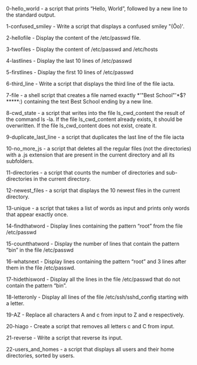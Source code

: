 0-hello_world - a script that prints “Hello, World”, followed by a new line to the standard output.



1-confused_smiley - Write a script that displays a confused smiley "(Ôo)'.



2-hellofile - Display the content of the /etc/passwd file.



3-twofiles - Display the content of /etc/passwd and /etc/hosts



4-lastlines - Display the last 10 lines of /etc/passwd



5-firstlines - Display the first 10 lines of /etc/passwd



6-third_line - Write a script that displays the third line of the file iacta.



7-file - a shell script that creates a file named exactly *\'"Best School"'\*$?*****:) containing the text Best School ending by a new line.



8-cwd_state - a script that writes into the file ls_cwd_content the result of the command ls -la. If the file ls_cwd_content already exists, it should be overwritten. If the file ls_cwd_content does not exist, create it.



9-duplicate_last_line - a script that duplicates the last line of the file iacta



10-no_more_js - a script that deletes all the regular files (not the directories) with a .js extension that are present in the current directory and all its subfolders.



11-directories - a script that counts the number of directories and sub-directories in the current directory.



12-newest_files - a script that displays the 10 newest files in the current directory.



13-unique - a script that takes a list of words as input and prints only words that appear exactly once.



14-findthatword - Display lines containing the pattern “root” from the file /etc/passwd



15-countthatword - Display the number of lines that contain the pattern “bin” in the file /etc/passwd



16-whatsnext - Display lines containing the pattern “root” and 3 lines after them in the file /etc/passwd.



17-hidethisword - Display all the lines in the file /etc/passwd that do not contain the pattern “bin”.



18-letteronly - Display all lines of the file /etc/ssh/sshd_config starting with a letter.



19-AZ - Replace all characters A and c from input to Z and e respectively.



20-hiago - Create a script that removes all letters c and C from input.



21-reverse - Write a script that reverse its input.



22-users_and_homes - a script that displays all users and their home directories, sorted by users.
